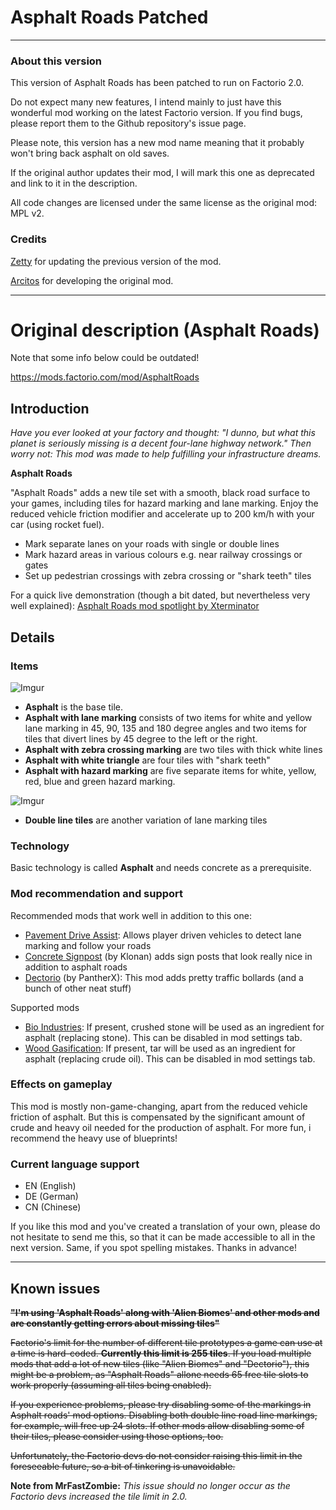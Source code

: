 # Asphalt Roads Patched

---

### About this version

This version of Asphalt Roads has been patched to run on Factorio 2.0. 

Do not expect many new features, I intend mainly to just have this wonderful mod working on the latest Factorio version. If you find bugs, please report them to the Github repository's issue page. 

Please note, this version has a new mod name meaning that it probably won't bring back asphalt on old saves.

If the original author updates their mod, I will mark this one as deprecated and link to it in the description.

All code changes are licensed under the same license as the original mod: MPL v2.

### Credits

[Zetty](https://mods.factorio.com/user/Zetty "Zetty's profile") for updating the previous version of the mod.

[Arcitos](https://mods.factorio.com/user/Arcitos "Arcitos' profile") for developing the original mod.

---



# Original description (Asphalt Roads)

Note that some info below could be outdated!

https://mods.factorio.com/mod/AsphaltRoads

## Introduction

*Have you ever looked at your factory and thought: "I dunno, but what this planet is seriously missing is a decent four-lane highway network."
Then worry not: This mod was made to help fulfilling your infrastructure dreams.*

**Asphalt Roads**

"Asphalt Roads" adds a new tile set with a smooth, black road surface to your games, including tiles for hazard marking and lane marking. Enjoy the reduced vehicle friction modifier and accelerate up to 200 km/h with your car (using rocket fuel).

- Mark separate lanes on your roads with single or double lines
- Mark hazard areas in various colours e.g. near railway crossings or gates
- Set up pedestrian crossings with zebra crossing or "shark teeth" tiles

For a quick live demonstration (though a bit dated, but nevertheless very well explained): [Asphalt Roads mod spotlight by Xterminator](https://www.youtube.com/watch?v=s5w6K9xEaRo)

## Details

### Items

![Imgur](http://i.imgur.com/WYTCwKI.png)

- **Asphalt** is the base tile.
- **Asphalt with lane marking** consists of two items for white and yellow lane marking in 45, 90, 135 and 180 degree angles and two items for tiles that divert lines by 45 degree to the left or the right.
- **Asphalt with zebra crossing marking** are two tiles with thick white lines
- **Asphalt with white triangle** are four tiles with "shark teeth"
- **Asphalt with hazard marking** are five separate items for white, yellow, red, blue and green hazard marking.

![Imgur](http://i.imgur.com/36NTyPO.png)

- **Double line tiles** are another variation of lane marking tiles

### Technology

Basic technology is called **Asphalt** and needs concrete as a prerequisite.

### Mod recommendation and support

Recommended mods that work well in addition to this one:

- [Pavement Drive Assist](https://mods.factorio.com/mods/Arcitos/PavementDriveAssist): Allows player driven vehicles to detect lane marking and follow your roads
- [Concrete Signpost](https://mods.factorio.com/mods/Klonan/Concrete_Lamppost) (by Klonan) adds sign posts that look really nice in addition to asphalt roads
- [Dectorio](https://mods.factorio.com/mods/PantherX/Dectorio) (by PantherX): This mod adds pretty traffic bollards (and a bunch of other neat stuff)

Supported mods

- [Bio Industries](https://mods.factorio.com/mods/TheSAguy/Bio_Industries): If present, crushed stone will be used as an ingredient for asphalt (replacing stone). This can be disabled in mod settings tab.
- [Wood Gasification](https://mods.factorio.com/mod/Wood_Gasification): If present, tar will be used as an ingredient for asphalt (replacing crude oil). This can be disabled in mod settings tab.

### Effects on gameplay

This mod is mostly non-game-changing, apart from the reduced vehicle friction of asphalt. But this is compensated by the significant amount of crude and heavy oil needed for the production of asphalt. For more fun, i recommend the heavy use of blueprints!

### Current language support

- EN (English)
- DE (German)
- CN (Chinese)

If you like this mod and you've created a translation of your own, please do not hesitate to send me this, so that it can be made accessible to all in the next version. Same, if you spot spelling mistakes. Thanks in advance!

---

## Known issues

**~~"I'm using 'Asphalt Roads' along with 'Alien Biomes' and other mods and are constantly getting errors about missing tiles"~~**

~~Factorio's limit for the number of different tile prototypes a game can use at a time is hard-coded. **Currently this limit is 255 tiles**. If you load multiple mods that add a lot of new tiles (like "Alien Biomes" and "Dectorio"), this might be a problem, as "Asphalt Roads" allone needs 65 free tile slots to work properly (assuming all tiles being enabled).~~

~~If you experience problems, please try disabling some of the markings in Asphalt roads' mod options. Disabling both double line road line markings, for example, will free up 24 slots. If other mods allow disabling some of their tiles, please consider using those options, too.~~

~~Unfortunately, the Factorio devs do not consider raising this limit in the foreseeable future, so a bit of tinkering is unavoidable.~~

**Note from MrFastZombie:** *This issue should no longer occur as the Factorio devs increased the tile limit in 2.0.*
